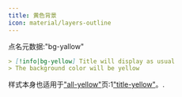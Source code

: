 ```yaml
---
title: 黄色背景
icon: material/layers-outline
---
```


点名元数据:"bg-yallow"

```md
> [!info|bg-yellow] Title will display as usual
> The background color will be yellow
```

样式本身也适用于["all-yellow"](../combined-styling/page-9.md)页:1["title-yellow"](../title-styling/page-9.md)。.